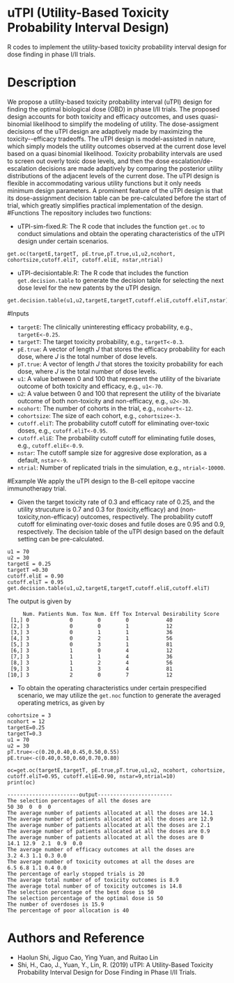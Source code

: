 # uTPI (Utility-Based Toxicity Probability Interval Design)
R codes to implement the utility-based toxicity probability interval design for dose finding in phase I/II trials.
# Description
We propose a utility-based toxicity probability interval (uTPI) design for finding the optimal biological dose (OBD) in phase I/II trials. The proposed design accounts for both toxicity and efficacy outcomes, and uses quasi-binomial likelihood to simplify the modeling of utility. The dose-assigment decisions of the uTPI design are adaptively made by maximizing the toxicity--efficacy tradeoffs.
The uTPI design is model-assisted in nature, which simply models the utility outcomes observed at the current dose level based on a quasi binomial likelihood.  Toxicity probability intervals are used to screen out overly toxic dose levels, and  then the dose escalation/de-escalation decisions are  made adaptively by comparing the posterior utility distributions of the adjacent levels of the current dose. The uTPI design is  flexible in accommodating various utility functions but it only needs minimum design parameters. A prominent feature of the uTPI design is that its dose-assignment decision table can be pre-calculated before the start of trial, which greatly simplifies  practical implementation of the design. 
#Functions
The repository includes two functions:
* uTPI-sim-fixed.R: The R code that includes the function ```get.oc``` to conduct simulations and obtain the operating characteristics of the uTPI design under certain scenarios.
```rscript
get.oc(targetE,targetT, pE.true,pT.true,u1,u2,ncohort, cohortsize,cutoff.eliT, cutoff.eliE, nstar,ntrial)
```
* uTPI-decisiontable.R: The R code that includes the function ```get.decision.table``` to generate the decision table for selecting the next dose level for the new patents by the uTPI design.
```rscipt
get.decision.table(u1,u2,targetE,targetT,cutoff.eliE,cutoff.eliT,nstar)
```


#Inputs
* ```targetE```: The clinically uninteresting efficacy probability, e.g., ```targetE<-0.25```.
* ```targetT```: The target toxicity probability, e.g., ```targetT<-0.3```.
* ```pE.true```: A vector of length *J* that stores the efficacy probability for each dose, where *J* is the total number of dose levels.
* ```pT.true```: A vector of length *J* that stores the toxicity probability for each dose, where *J* is the total number of dose levels.
* ```u1```: A value between 0 and 100 that represent the utility of the bivariate outcome of both toxicity and efficacy, e.g., ```u1<-70```.
* ```u2```: A value between 0 and 100 that represent the utility of the bivariate outcome of both non-toxicity and non-efficacy, e.g., ```u2<-30```.
* ```ncohort```: The number of cohorts in the trial, e.g., ```ncohort<-12```.
* ```cohortsize```: The size of each cohort,  e.g., ```cohortsize<-3```.
* ```cutoff.eliT```: The probability cutoff cutoff for eliminating over-toxic doses, e.g., ```cutoff.eliT<-0.95```.
* ```cutoff.eliE```: The probability cutoff cutoff for eliminating futile doses, e.g., ```cutoff.eliE<-0.9```.
* ```nstar```: The cutoff sample size for aggresive dose exploration, as a default, ```nstar<-9```.
* ```ntrial```: Number of replicated trials in the simulation, e.g., ```ntrial<-10000```.


#Example
We apply the uTPI design to the B-cell epitope vaccine immunotherapy trial.
*  Given the target toxicity rate of 0.3 and efficacy rate of 0.25, and the utility strucuture is 0.7 and 0.3 for (toxicity,efficacy) and (non-toxicity,non-efficacy) outcomes, respectively. The probability cutoff cutoff for eliminating over-toxic doses and futile doses are 0.95 and 0.9, respectively. The decision table of the uTPI design based on the default setting can be pre-calculated.

```rscript
u1 = 70
u2 = 30
targetE = 0.25
targetT =0.30
cutoff.eliE = 0.90
cutoff.eliT = 0.95
get.decision.table(u1,u2,targetE,targetT,cutoff.eliE,cutoff.eliT)
```
The output is given by 
```rscript
     Num. Patients Num. Tox Num. Eff Tox Interval Desirability Score
 [1,] 0             0        0        0            40                
 [2,] 3             0        0        1            12                
 [3,] 3             0        1        1            36                
 [4,] 3             0        2        1            56                
 [5,] 3             0        3        1            81                
 [6,] 3             1        0        4            12                
 [7,] 3             1        1        4            36                
 [8,] 3             1        2        4            56                
 [9,] 3             1        3        4            81                
[10,] 3             2        0        7            12     
```
* To obtain the operating characteristics under certain prespecified scenario, we may utilize the ```get.noc``` function to generate the averaged operating metrics, as given by
```rscript 
cohortsize = 3
ncohort = 12
targetE=0.25
targetT=0.3
u1 = 70
u2 = 30
pT.true<-c(0.20,0.40,0.45,0.50,0.55)
pE.true<-c(0.40,0.50,0.60,0.70,0.80)

oc=get.oc(targetE,targetT, pE.true,pT.true,u1,u2, ncohort, cohortsize, cutoff.eliT=0.95, cutoff.eliE=0.90, nstar=9,ntrial=10)
print(oc)

-----------------------output------------------------
The selection percentages of all the doses are 
50 30  0  0  0
The average number of patients allocated at all the doses are 14.1
The average number of patients allocated at all the doses are 12.9
The average number of patients allocated at all the doses are 2.1
The average number of patients allocated at all the doses are 0.9
The average number of patients allocated at all the doses are 0
14.1 12.9  2.1  0.9  0.0
The average number of efficacy outcomes at all the doses are 
3.2 4.3 1.1 0.3 0.0
The average number of toxicity outcomes at all the doses are 
6.5 6.8 1.1 0.4 0.0
The percentage of early stopped trials is 20
The average total number of of toxicity outcomes is 8.9
The average total number of of toxicity outcomes is 14.8
The selection percentage of the best dose is 50
The selection percentage of the optimal dose is 50
The number of overdoses is 15.9
The percentage of poor allocation is 40

```

# Authors and Reference
* Haolun Shi, Jiguo Cao, Ying Yuan, and Ruitao Lin
* Shi, H., Cao, J., Yuan, Y., Lin, R. (2019) uTPI: A Utility-Based Toxicity Probability Interval Design for Dose Finding in Phase I/II Trials.
